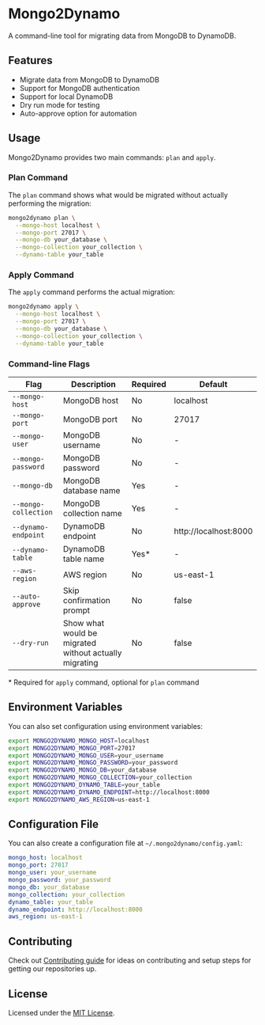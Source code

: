 # Mongo2Dynamo

A command-line tool for migrating data from MongoDB to DynamoDB.

## Features

- Migrate data from MongoDB to DynamoDB
- Support for MongoDB authentication
- Support for local DynamoDB
- Dry run mode for testing
- Auto-approve option for automation

## Usage

Mongo2Dynamo provides two main commands: `plan` and `apply`.

### Plan Command

The `plan` command shows what would be migrated without actually performing the migration:

```bash
mongo2dynamo plan \
  --mongo-host localhost \
  --mongo-port 27017 \
  --mongo-db your_database \
  --mongo-collection your_collection \
  --dynamo-table your_table
```

### Apply Command

The `apply` command performs the actual migration:

```bash
mongo2dynamo apply \
  --mongo-host localhost \
  --mongo-port 27017 \
  --mongo-db your_database \
  --mongo-collection your_collection \
  --dynamo-table your_table
```

### Command-line Flags

| Flag | Description | Required | Default |
|------|-------------|----------|---------|
| `--mongo-host` | MongoDB host | No | localhost |
| `--mongo-port` | MongoDB port | No | 27017 |
| `--mongo-user` | MongoDB username | No | - |
| `--mongo-password` | MongoDB password | No | - |
| `--mongo-db` | MongoDB database name | Yes | - |
| `--mongo-collection` | MongoDB collection name | Yes | - |
| `--dynamo-endpoint` | DynamoDB endpoint | No | http://localhost:8000 |
| `--dynamo-table` | DynamoDB table name | Yes* | - |
| `--aws-region` | AWS region | No | us-east-1 |
| `--auto-approve` | Skip confirmation prompt | No | false |
| `--dry-run` | Show what would be migrated without actually migrating | No | false |

\* Required for `apply` command, optional for `plan` command

## Environment Variables

You can also set configuration using environment variables:

```bash
export MONGO2DYNAMO_MONGO_HOST=localhost
export MONGO2DYNAMO_MONGO_PORT=27017
export MONGO2DYNAMO_MONGO_USER=your_username
export MONGO2DYNAMO_MONGO_PASSWORD=your_password
export MONGO2DYNAMO_MONGO_DB=your_database
export MONGO2DYNAMO_MONGO_COLLECTION=your_collection
export MONGO2DYNAMO_DYNAMO_TABLE=your_table
export MONGO2DYNAMO_DYNAMO_ENDPOINT=http://localhost:8000
export MONGO2DYNAMO_AWS_REGION=us-east-1
```

## Configuration File

You can also create a configuration file at `~/.mongo2dynamo/config.yaml`:

```yaml
mongo_host: localhost
mongo_port: 27017
mongo_user: your_username
mongo_password: your_password
mongo_db: your_database
mongo_collection: your_collection
dynamo_table: your_table
dynamo_endpoint: http://localhost:8000
aws_region: us-east-1
```

## Contributing

Check out [Contributing guide](.github/CONTRIBUTING.md) for ideas on contributing and setup steps for getting our repositories up.

## License

Licensed under the [MIT License](LICENSE).
